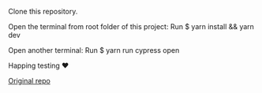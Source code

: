 Clone this repository.

Open the terminal from root folder of this project:
Run $ yarn install && yarn dev

Open another terminal:
Run $ yarn run cypress open

Happing testing ❤️

<a href="https://github.com/cypress-io/cypress-realworld-app">Original repo</a>